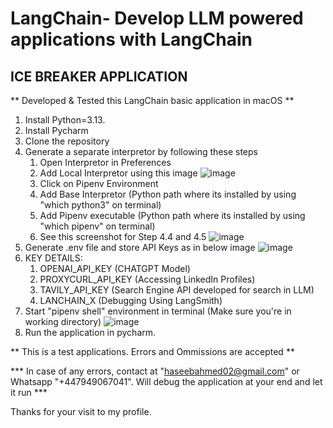 # LangChain- Develop LLM powered applications with LangChain
## ICE BREAKER APPLICATION

** Developed & Tested this LangChain basic application in macOS **

1. Install Python=3.13.
2. Install Pycharm
3. Clone the repository
4. Generate a separate interpretor by following these steps
     1. Open Interpretor in Preferences
     2. Add Local Interpretor using this image ![image](https://github.com/user-attachments/assets/c65b6f06-66a0-4d12-87a8-5bbc557c7665)
     3. Click on Pipenv Environment
     4. Add Base Interpretor (Python path where its installed by using "which python3" on terminal)
     5. Add Pipenv executable (Python path where its installed by using "which pipenv" on terminal)
     6. See this screenshot for Step 4.4 and 4.5 ![image](https://github.com/user-attachments/assets/4981800a-0c55-4307-ab69-220f0f312355)
5. Generate .env file and store API Keys as in below image ![image](https://github.com/user-attachments/assets/e9fdec31-a034-49bf-93a0-8c6ebf980486)
6. KEY DETAILS:
     1. OPENAI_API_KEY (CHATGPT Model)
     2. PROXYCURL_API_KEY (Accessing LinkedIn Profiles)
     3. TAVILY_API_KEY (Search Engine API developed for search in LLM)
     4. LANCHAIN_X (Debugging Using LangSmith)
8. Start "pipenv shell" environment in terminal (Make sure you're in working directory) ![image](https://github.com/user-attachments/assets/09759085-e140-4197-9819-af3a32168510)
9. Run the application in pycharm.

** This is a test applications. Errors and Ommissions are accepted ** 

*** In case of any errors, contact at "haseebahmed02@gmail.com" or Whatsapp "+447949067041". Will debug the application at your end and let it run ***

Thanks for your visit to my profile.

